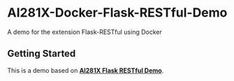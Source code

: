# AI281X-Docker-Flask-RESTful-Demo
A demo for the extension Flask-RESTful using Docker

## Getting Started

This is a demo based on **[AI281X Flask RESTful Demo](https://github.com/andrewisen/AI281X-Flask-RESTful-Demo)**.
